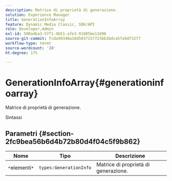 ```yaml
---
description: Matrice di proprietà di generazione.
solution: Experience Manager
title: GenerationInfoArray
feature: Dynamic Media Classic, SDK/API
role: Developer,Admin
exl-id: 500a4ba3-57f1-4b51-afe3-91885be13d98
source-git-commit: fcda99340a18d5037157723bb3bdca5fa9df3277
workflow-type: tm+mt
source-wordcount: '28'
ht-degree: 17%

---
```


# GenerationInfoArray{#generationinfoarray}

Matrice di proprietà di generazione.

Sintassi

## Parametri {#section-2fc9bea56b6d4b72b80d4f04c5f9b862}

| Nome | Tipo | Descrizione |
|---|---|---|
| `*`elementi`*` | `types:GenerationInfo` | Matrice di proprietà di generazione. |
